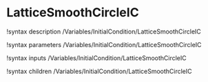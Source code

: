 <!-- MOOSE Documentation Stub: Remove this when content is added. -->

# LatticeSmoothCircleIC
!syntax description /Variables/InitialCondition/LatticeSmoothCircleIC

!syntax parameters /Variables/InitialCondition/LatticeSmoothCircleIC

!syntax inputs /Variables/InitialCondition/LatticeSmoothCircleIC

!syntax children /Variables/InitialCondition/LatticeSmoothCircleIC
